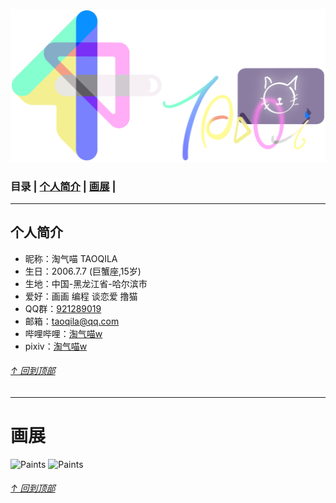 <p id="0"></p>

![Headimage](https://raw.githubusercontent.com/TAOQILA/taoqila.github.io/b295ef7fffde769d0fbf316d90bb3f65d03a8ae7/all.png)
### 目录   | [个人简介](#1) | [画展](#2) |

<p id="1"></p>

---
## 个人简介
- 昵称：淘气喵 TAOQILA
- 生日：2006.7.7 (巨蟹座,15岁)
- 生地：中国-黑龙江省-哈尔滨市
- 爱好：画画 编程 谈恋爱 撸猫
- QQ群：[921289019](https://jq.qq.com/?_wv=1027&k=0yhFgJKO)
- 邮箱：taoqila@qq.com
- 哔哩哔哩：[淘气喵w](https://space.bilibili.com/353586902)
- pixiv：[淘气喵w](https://www.pixiv.net/users/59091519)

###### [↑ 回到顶部](#0)

<p id="2"></p>

---
# 画展
![Paints](https://user-images.githubusercontent.com/64893569/165918758-81193dc8-e588-4d18-8345-b16ce2a2cb1e.png)
![Paints](https://user-images.githubusercontent.com/64893569/165918783-ecdea6ea-63fc-465b-acef-fa0107c7ded0.png)

###### [↑ 回到顶部](#0)
